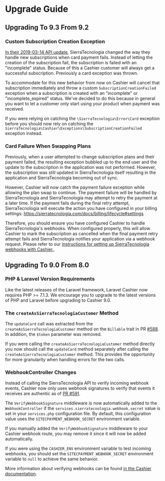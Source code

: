 # Upgrade Guide

## Upgrading To 9.3 From 9.2

### Custom Subscription Creation Exception

[In their 2019-03-14 API update](https://sierratecnologia.com/docs/upgrades#2019-03-14), SierraTecnologia changed the way they handle new subscriptions when card payment fails. Instead of letting the creation of the subscription fail, the subscription is failed with an "incomplete" status. Because of this a Cashier customer will always get a successful subscription. Previously a card exception was thrown.

To accommodate for this new behavior from now on Cashier will cancel that subscription immediately and throw a custom `SubscriptionCreationFailed` exception when a subscription is created with an "incomplete" or "incomplete_expired" status. We've decided to do this because in general you want to let a customer only start using your product when payment was received.

If you were relying on catching the `\SierraTecnologia\Error\Card` exception before you should now rely on catching the `SierraTecnologia\Cashier\Exceptions\SubscriptionCreationFailed` exception instead. 

### Card Failure When Swapping Plans

Previously, when a user attempted to change subscription plans and their payment failed, the resulting exception bubbled up to the end user and the update to the subscription in the application was not performed. However, the subscription was still updated in SierraTecnologia itself resulting in the application and SierraTecnologia becoming out of sync.

However, Cashier will now catch the payment failure exception while allowing the plan swap to continue. The payment failure will be handled by SierraTecnologia and SierraTecnologia may attempt to retry the payment at a later time. If the payment fails during the final retry attempt, SierraTecnologia will execute the action you have configured in your billing settings: https://sierratecnologia.com/docs/billing/lifecycle#settings

Therefore, you should ensure you have configured Cashier to handle SierraTecnologia's webhooks. When configured properly, this will allow Cashier to mark the subscription as cancelled when the final payment retry attempt fails and SierraTecnologia notifies your application via a webhook request. Please refer to our [instructions for setting up SierraTecnologia webhooks with Cashier.](https://laravel.com/docs/master/billing#handling-sierratecnologia-webhooks).

## Upgrading To 9.0 From 8.0

### PHP & Laravel Version Requirements

Like the latest releases of the Laravel framework, Laravel Cashier now requires PHP >= 7.1.3. We encourage you to upgrade to the latest versions of PHP and Laravel before upgrading to Cashier 9.0.

### The `createAsSierraTecnologiaCustomer` Method

The `updateCard` call was extracted from the `createAsSierraTecnologiaCustomer` method on the `Billable` trait in PR [#588](https://github.com/laravel/cashier/pull/588). In addition, the `$token` parameter was removed.

If you were calling the `createAsSierraTecnologiaCustomer` method directly you now should call the `updateCard` method separately after calling the `createAsSierraTecnologiaCustomer` method. This provides the opportunity for more granularity when handling errors for the two calls.

### WebhookController Changes

Instead of calling the SierraTecnologia API to verify incoming webhook events, Cashier now only uses webhook signatures to verify that events it receives are authentic as of [PR #591](https://github.com/laravel/cashier/pull/591).

The `VerifyWebhookSignature` middleware is now automatically added to the `WebhookController` if the `services.sierratecnologia.webhook.secret` value is set in your `services.php` configuration file. By default, this configuration value uses the `SITECPAYMENT_WEBHOOK_SECRET` environment variable.

If you manually added the `VerifyWebhookSignature` middleware to your Cashier webhook route, you may remove it since it will now be added automatically.

If you were using the `CASHIER_ENV` environment variable to test incoming webhooks, you should set the `SITECPAYMENT_WEBHOOK_SECRET` environment variable to `null` to achieve the same behavior.

More information about verifying webhooks can be found [in the Cashier documentation](https://laravel.com/docs/5.7/billing#verifying-webhook-signatures).
